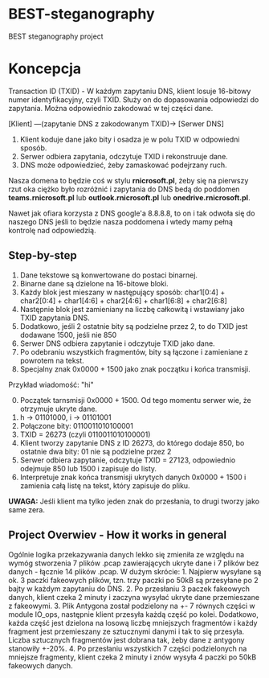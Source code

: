 # BEST-steganography
BEST steganography project

# Koncepcja
Transaction ID (TXID) - W każdym zapytaniu DNS, klient losuje 16-bitowy numer identyfikacyjny, czyli TXID. Służy on do dopasowania odpowiedzi do zapytania. Można odpowiednio zakodować w tej części dane.

[Klient] —(zapytanie DNS z zakodowanym TXID)→ [Serwer DNS]


1. Klient koduje dane jako bity i osadza je w polu TXID w odpowiedni sposób.
2. Serwer odbiera zapytania, odczytuje TXID i rekonstruuje dane.
3. DNS może odpowiedzieć, żeby zamaskować podejrzany ruch.

Nasza domena to będzie coś w stylu **rnicrosoft.pl**, żeby się na pierwszy rzut oka ciężko było rozróżnić i zapytania do DNS bedą do poddomen **teams.rnicrosoft.pl** lub **outlook.rnicrosoft.pl** lub **onedrive.rnicrosoft.pl**.

Nawet jak ofiara korzysta z DNS google'a 8.8.8.8, to on i tak odwoła się do naszego DNS jeśli to będzie nasza poddomena i wtedy mamy pełną kontrolę nad odpowiedzią.

## Step-by-step
1. Dane tekstowe są konwertowane do postaci binarnej.
2. Binarne dane są dzielone na 16-bitowe bloki.
3. Każdy blok jest mieszany w następujący sposób: char1[0:4] + char2[0:4] + char1[4:6] + char2[4:6] + char1[6:8] + char2[6:8]
4. Następnie blok jest zamieniany na liczbę całkowitą i wstawiany jako TXID zapytania DNS.
5. Dodatkowo, jeśli 2 ostatnie bity są podzielne przez 2, to do TXID jest dodawane 1500, jeśli nie 850
6. Serwer DNS odbiera zapytanie i odczytuje TXID jako dane.
7. Po odebraniu wszystkich fragmentów, bity są łączone i zamieniane z powrotem na tekst.
8. Specjalny znak 0x0000 + 1500 jako znak początku i końca transmisji.

Przykład wiadomość: "hi"

0. Początek tarnsmisji 0x0000 + 1500. Od tego momentu serwer wie, że otrzymuje ukryte dane.
1. h → 01101000, i → 01101001
2. Połączone bity: 0110011010100001
3. TXID = 26273 (czyli 0110011010100001)
4. Klient tworzy zapytanie DNS z ID 26273, do którego dodaje 850, bo ostatnie dwa bity: 01 nie są podzielne przez 2
5. Serwer odbiera zapytanie, odczytuje TXID = 27123, odpowiednio odejmuje 850 lub 1500 i zapisuje do listy.
6. Interpretuje znak końca transmisji ukrytych danych 0x0000 + 1500 i zamienia całą listę na tekst, który zapisuje do pliku.

**UWAGA:** Jeśli klient ma tylko jeden znak do przesłania, to drugi tworzy jako same zera. 


## Project Overwiev - How it works in general
Ogólnie logika przekazywania danych lekko się zmieniła ze względu na wymóg stworzenia 7 plików .pcap zawierających ukryte dane i 7 plików bez danych - łącznie 14 plików .pcap.
W dużym skrócie:
    1. Najpierw wysyłane są ok. 3 paczki fakeowych plików, tzn. trzy paczki po 50kB są przesyłane po 2 bajty w każdym zapytaniu do DNS.
    2. Po przesłaniu 3 paczek fakeowych danych, klient czeka 2 minuty i zaczyna wysyłać ukryte dane przemieszane z fakeowymi.
    3. Plik Antygona został podzielony na +- 7 równych części w module IO_ops, następnie klient przesyła każdą część po kolei. Dodatkowo, każda część jest dzielona na losową liczbę mniejszych fragmentów i każdy fragment jest przemieszany
        ze sztucznymi danymi i tak to się przesyła. Liczba sztucznych fragmentów jest dobrana tak, żeby dane z antygony stanowiły +-20%.
    4. Po przesłaniu wszystkich 7 części podzielonych na mniejsze fragmenty, klient czeka 2 minuty i znów wysyła 4 paczki po 50kB fakeowych danych.